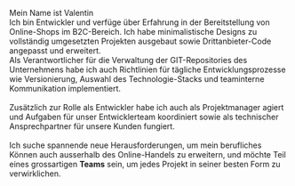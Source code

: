 Mein Name ist Valentin\
Ich bin Entwickler und verfüge über Erfahrung in der Bereitstellung von Online-Shops im B2C-Bereich. Ich habe minimalistische Designs zu vollständig umgesetzten Projekten ausgebaut sowie Drittanbieter-Code angepasst und erweitert.\
Als Verantwortlicher für die Verwaltung der GIT-Repositories des Unternehmens habe ich auch Richtlinien für tägliche Entwicklungsprozesse wie Versionierung, Auswahl des Technologie-Stacks und teaminterne Kommunikation implementiert.\
\
Zusätzlich zur  Rolle als Entwickler habe ich auch als Projektmanager agiert und Aufgaben für unser Entwicklerteam koordiniert sowie als technischer Ansprechpartner für unsere Kunden fungiert.\
\
Ich suche spannende neue Herausforderungen, um mein berufliches Können auch ausserhalb des Online-Handels zu erweitern, und möchte Teil eines grossartigen **Teams** sein, um jedes Projekt in seiner besten Form zu verwirklichen.